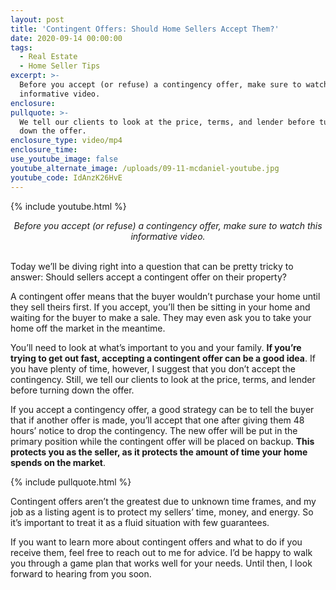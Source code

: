 ```yaml
---
layout: post
title: 'Contingent Offers: Should Home Sellers Accept Them?'
date: 2020-09-14 00:00:00
tags:
  - Real Estate
  - Home Seller Tips
excerpt: >-
  Before you accept (or refuse) a contingency offer, make sure to watch this
  informative video.
enclosure:
pullquote: >-
  We tell our clients to look at the price, terms, and lender before turning
  down the offer.
enclosure_type: video/mp4
enclosure_time:
use_youtube_image: false
youtube_alternate_image: /uploads/09-11-mcdaniel-youtube.jpg
youtube_code: IdAnzK26HvE
---
```


{% include youtube.html %}

<center><em>Before you accept (or refuse) a contingency offer, make sure to watch this informative video.</em></center>

<br>Today we’ll be diving right into a question that can be pretty tricky to answer: Should sellers accept a contingent offer on their property?

A contingent offer means that the buyer wouldn’t purchase your home until they sell theirs first. If you accept, you’ll then be sitting in your home and waiting for the buyer to make a sale. They may even ask you to take your home off the market in the meantime.

You’ll need to look at what’s important to you and your family. **If you’re trying to get out fast, accepting a contingent offer can be a good idea**. If you have plenty of time, however, I suggest that you don’t accept the contingency. Still, we tell our clients to look at the price, terms, and lender before turning down the offer.

If you accept a contingency offer, a good strategy can be to tell the buyer that if another offer is made, you’ll accept that one after giving them 48 hours’ notice to drop the contingency. The new offer will be put in the primary position while the contingent offer will be placed on backup. **This protects you as the seller, as it protects the amount of time your home spends on the market**.

{% include pullquote.html %}

Contingent offers aren’t the greatest due to unknown time frames, and my job as a listing agent is to protect my sellers’ time, money, and energy. So it’s important to treat it as a fluid situation with few guarantees.

If you want to learn more about contingent offers and what to do if you receive them, feel free to reach out to me for advice. I’d be happy to walk you through a game plan that works well for your needs. Until then, I look forward to hearing from you soon.
